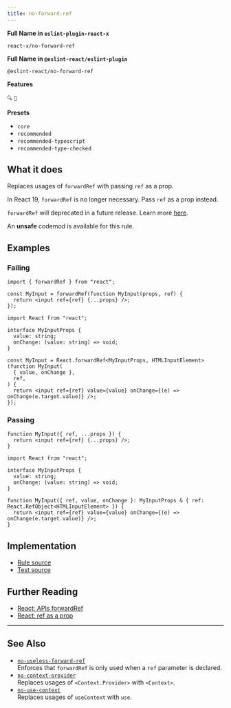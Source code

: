 ```yaml
---
title: no-forward-ref
---
```


**Full Name in `eslint-plugin-react-x`**

```plain copy
react-x/no-forward-ref
```

**Full Name in `@eslint-react/eslint-plugin`**

```plain copy
@eslint-react/no-forward-ref
```

**Features**

`🔍` `🔄`

**Presets**

- `core`
- `recommended`
- `recommended-typescript`
- `recommended-type-checked`

## What it does

Replaces usages of `forwardRef` with passing `ref` as a prop.

In React 19, `forwardRef` is no longer necessary. Pass `ref` as a prop instead.

`forwardRef` will deprecated in a future release. Learn more [here](https://react.dev/blog/2024/12/05/react-19#ref-as-a-prop).

An **unsafe** codemod is available for this rule.

## Examples

### Failing

```tsx
import { forwardRef } from "react";

const MyInput = forwardRef(function MyInput(props, ref) {
  return <input ref={ref} {...props} />;
});
```

```tsx
import React from "react";

interface MyInputProps {
  value: string;
  onChange: (value: string) => void;
}

const MyInput = React.forwardRef<MyInputProps, HTMLInputElement>(function MyInput(
  { value, onChange },
  ref,
) {
  return <input ref={ref} value={value} onChange={(e) => onChange(e.target.value)} />;
});
```

### Passing

```tsx
function MyInput({ ref, ...props }) {
  return <input ref={ref} {...props} />;
}
```

```tsx
import React from "react";

interface MyInputProps {
  value: string;
  onChange: (value: string) => void;
}

function MyInput({ ref, value, onChange }: MyInputProps & { ref: React.RefObject<HTMLInputElement> }) {
  return <input ref={ref} value={value} onChange={(e) => onChange(e.target.value)} />;
}
```

## Implementation

- [Rule source](https://github.com/Rel1cx/eslint-react/tree/main/packages/plugins/eslint-plugin-react-x/src/rules/no-forward-ref.ts)
- [Test source](https://github.com/Rel1cx/eslint-react/tree/main/packages/plugins/eslint-plugin-react-x/src/rules/no-forward-ref.spec.ts)

## Further Reading

- [React: APIs forwardRef](https://react.dev/reference/react/forwardRef)
- [React: ref as a prop](https://react.dev/blog/2024/12/05/react-19#ref-as-a-prop)

---

## See Also

- [`no-useless-forward-ref`](./no-useless-forward-ref)\
  Enforces that `forwardRef` is only used when a `ref` parameter is declared.
- [`no-context-provider`](./no-context-provider)\
  Replaces usages of `<Context.Provider>` with `<Context>`.
- [`no-use-context`](./no-use-context)\
  Replaces usages of `useContext` with `use`.
